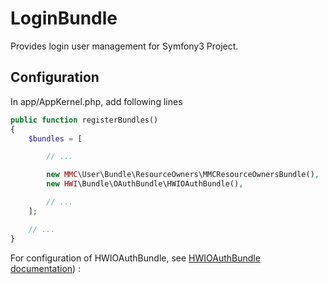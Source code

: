 # LoginBundle
Provides login user management for Symfony3 Project.

## Configuration

In app/AppKernel.php, add following lines
```php
public function registerBundles()
{
    $bundles = [

        // ...

        new MMC\User\Bundle\ResourceOwners\MMCResourceOwnersBundle(),
        new HWI\Bundle\OAuthBundle\HWIOAuthBundle(),

        // ...
    ];

    // ...
}
```

For configuration of HWIOAuthBundle, see [HWIOAuthBundle documentation](https://github.com/hwi/HWIOAuthBundle/blob/master/Resources/doc/index.md)) :

